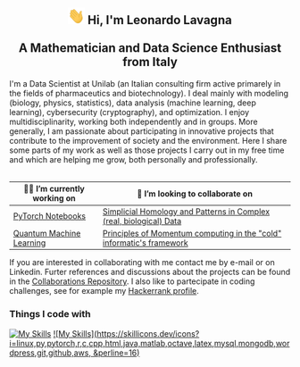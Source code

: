 <h2 align="center"> <img src="https://raw.githubusercontent.com/leonardoLavagna/leonardoLavagna/main/wave.gif" width="30px" height="30px" /> Hi, I'm Leonardo Lavagna <br /><br /> A Mathematician and Data Science Enthusiast from Italy</h2>
I'm a Data Scientist at Unilab (an Italian consulting firm active primarely in the fields of pharmaceutics and biotechnology). I deal mainly with modeling (biology, physics, statistics), data analysis (machine learning, deep learning), cybersecurity (cryptography), and optimization. I enjoy multidisciplinarity, working both independently and in groups. More generally, I am passionate about participating in innovative projects that contribute to the improvement of society and the environment. Here I share some parts of my work as well as those projects I carry out in my free time and which are helping me grow, both personally and professionally. 
<br/><br/>


| 👨‍💻 I’m currently working on   | 👥 I’m looking to collaborate on|
| ------------- | ------------- |
| [PyTorch Notebooks](https://github.com/leonardoLavagna/PyTorch-Notebooks)  | [Simplicial Homology and Patterns in Complex (real, biological) Data](https://www.scientificamerican.com/article/how-squishy-math-is-revealing-doughnuts-in-the-brain/)  |
| [Quantum Machine Learning](https://github.com/leonardoLavagna/Quantum-Machine-Learning) | [Principles of Momentum computing in the "cold" informatic's framework](https://www.scientificamerican.com/article/lsquo-momentum-computing-rsquo-pushes-technology-rsquo-s-thermodynamic-limits/)  |

If you are interested in collaborating with me contact me by e-mail or on Linkedin. Furter references and discussions about the projects can be found in the [Collaborations Repository](https://github.com/leonardoLavagna/Collaborations). I also like to partecipate in coding challenges, see for example my [Hackerrank profile](https://www.hackerrank.com/lavagna?hr_r=1).

### Things I code with
[![My Skills](https://skillicons.dev/icons?i=js,html,css,wasm)](https://skillicons.dev)
[![My Skills](https://skillicons.dev/icons?i=linux,py,pytorch,r,c,cpp,html,java,matlab,octave,latex,mysql,mongodb,wordpress,git,github,aws, &perline=16)](https://skillicons.dev)
